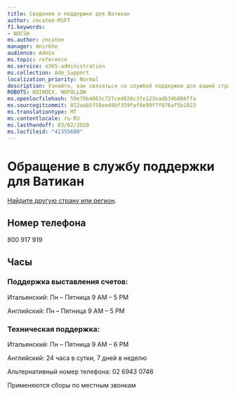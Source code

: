 ```yaml
---
title: Сведения о поддержке для Ватикан
author: cmcatee-MSFT
f1.keywords:
- NOCSH
ms.author: cmcatee
manager: mnirkhe
audience: Admin
ms.topic: reference
ms.service: o365-administration
ms.collection: Adm_Support
localization_priority: Normal
description: Узнайте, как связаться со службой поддержки для вашей страны или региона.
ROBOTS: NOINDEX, NOFOLLOW
ms.openlocfilehash: 59e79b4863c727ced826c3fe123eadb34b806ffa
ms.sourcegitcommit: 812aab5f58eed4bf359faf0e99f7f876af5b1023
ms.translationtype: MT
ms.contentlocale: ru-RU
ms.lasthandoff: 03/02/2020
ms.locfileid: "42355600"
---
```

# <a name="contact-support-for-vatican-city"></a>Обращение в службу поддержки для Ватикан

[Найдите другую страну или регион](../contact-support-for-business-products.md).

## <a name="phone-number"></a>Номер телефона
800 917 919

## <a name="hours"></a>Часы
### <a name="billing-support"></a>Поддержка выставления счетов:

Итальянский: Пн – Пятница 9 AM – 5 PM

Английский: Пн – Пятница 9 AM – 5 PM

### <a name="technical-support"></a>Техническая поддержка:

Итальянский: Пн – Пятница 9 AM – 6 PM

Английский: 24 часа в сутки, 7 дней в неделю

Альтернативный номер телефона: 02 6943 0746

Применяются сборы по местным звонкам
